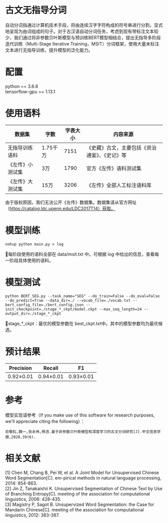 # 古文无指导分词
自动分词指通过计算机技术手段，将由连续汉字字符构成的符号串进行分割，显式地呈现为由词组成的句子。对于古汉语自动分词任务，考虑到现有带标注文本较少，我们通过将非参数贝叶斯模型与预训练BERT模型相结合，提出无指导多阶段迭代训练（Multi-Stage Iterative Training，MSIT）分词框架，使用大量未标注文本进行无指导训练，提升模型的泛化能力。

# 配置
python == 3.6.8  
tensorflow-gpu == 1.13.1

# 使用语料
|数据集|字数|字表大小|内容来源|
|------|----|--------|--------|
|无指导训练语料|1.75千万|7151|《史藏》古文，主要包括《资治通鉴》、《史记》等|
《左传》小测试集|3万|1790|官方《左传》语料测试集|
《左传》大测试集|15万|3206|《左传》全部人工标注语料库|

由于版权原因，我们无法公开《左传》数据集。数据集请从官方网址（https://catalog.ldc.upenn.edu/LDC2017T14）获取。

# 模型训练
```
nohup python main.py > log
```
💾每阶段使用的语料全部在 data/msit.txt 中。可根据 log 中给出的信息，查看每一阶段具体使用的语料。

# 模型测试
```
python BERT_SEG.py --task_name="SEG" --do_train=False --do_eval=False --do_predict=True --data_dir=./ --vocab_file=./vocab.txt --bert_config_file=./bert_config.json --init_checkpoint=./stage_*_ckpt/model.ckpt --max_seq_length=24 --output_dir=./stage_*_ckpt
```
💾stage_*_ckpt：最优的模型参数在 best_ckpt.txt中。其中的模型参数均为最优候选。

# 预计结果
|Precision|Recall|F1|
|---------|------|--|
|0.92±0.01|0.94±0.01|0.93±0.01|  

# 参考
模型实现请参考（If you make use of this software for research purposes, we'll appreciate citing the following）：
```
俞敬松,魏一,张永伟,杨浩.基于非参数贝叶斯模型和深度学习的古文分词研究[J].中文信息学报,2020,39(6).
```
	
# 相关文献
[1] Chen M, Chang B, Pei W, et al. A Joint Model for Unsupervised Chinese Word Segmentation[C]. em-pirical methods in natural language processing, 2014: 854-863.  
[2] Jin Z, Tanakaishii K. Unsupervised Segmentation of Chinese Text by Use of Branching Entropy[C]. meeting of the association for computational linguistics, 2006: 428-435.  
[3] Magistry P, Sagot B. Unsupervized Word Segmentation: the Case for Mandarin Chinese[C]. meeting of the association for computational linguistics, 2012: 383-387.  

